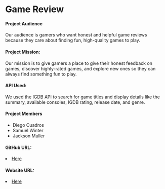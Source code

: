 <h1>Game Review</h1>

<h4>Project Audience</h4>
Our audience is gamers who want honest and helpful game reviews because they care about finding fun, high-quality games to play.

<h4>Project Mission:</h4>
Our mission is to give gamers a place to give their honest feedback on games,
discover highly-rated games, and explore new ones so they can always find something fun to play. 

<h4>API Used:</h4>
We used the IGDB API to search for game titles and display details like the summary, available consoles, IGDB rating, release date, and genre.

<h4>Project Members</h4>
<ul>
<li>Diego Cuadros</li>
<li>Samuel Winter</li>
<li>Jackson Muller</li>
</ul>

<h4>GitHub URL:</h4>
<li> <a href="https://github.com/jacksonMuller/gameReview">Here</a>
</li>

<h4>Website URL:</h4>
<li> 
<a href="">Here</a>
</li>

